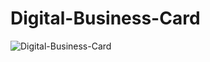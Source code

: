 # Digital-Business-Card

<img width="auto" alt="Digital-Business-Card" src="https://user-images.githubusercontent.com/91800813/169147874-8bd18758-52ba-4ea3-82b7-c882fb404ca3.png">
